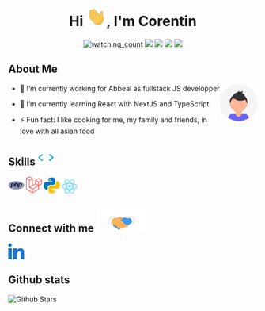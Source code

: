 <h1 align="center">Hi <img src="https://github.com/iarka/iarka/blob/main/hi.gif" width="40px" />, I'm Corentin</h1>

<p align="center">
  <img src="https://komarev.com/ghpvc/?username=iarka&color=brightgreen" alt="watching_count" />
  <img src="https://img.shields.io/badge/Age-24-blue" />
  <img src="https://img.shields.io/badge/Focus-React, NextJS, Laravel, Python, AWS-brightgreen" />
  <img src="https://img.shields.io/badge/Lives-France-success" />
  <img src="https://img.shields.io/badge/Languages-English%20%26%20French-brightgreen" />
</p>

<h2> About Me</h2>

<img width="15%" align="right" alt="Github" src="https://github.com/iarka/iarka/blob/main/undraw_profile.svg" />

- 🔭 I’m currently working for Abbeal as fullstack JS developper
  
- 🌱 I’m currently learning React with NextJS and TypeScript
  
- ⚡ Fun fact: I like cooking for me, my family and friends, in love with all asian food

<h2> Skills <img src = "https://github.com/iarka/iarka/blob/main/skills.gif" width = 32px> </h2>
<a href=""><img width ='32px' src ='https://github.com/iarka/iarka/blob/main/php.svg'></a>
<a href=""><img width ='32px' src ='https://github.com/iarka/iarka/blob/main/laravel.svg'></a>
<a href=""><img width ='32px' src ='https://github.com/iarka/iarka/blob/main/python.svg'></a>
<a href=""><img width ='32px' src ='https://github.com/iarka/iarka/blob/main/React-icon.svg.png'></a>


<h2> Connect with me <img src='https://github.com/iarka/iarka/blob/main/handshake.gif' width="100px"> </h2>
<a href = 'https://www.linkedin.com/in/corentin-moutoucarpin'> <img width = '32px' align= 'center' src="https://github.com/iarka/iarka/blob/main/linkedin.svg"/></a> 

<h2> Github stats </h2>

![Github Stars](https://github-readme-stats.vercel.app/api?username=iarka&show_icons=true&locale=en&count_private=true&hide_rank=true&custom_title=My%20GitHub%20Stats&disable_animations=true&theme=tokyonight)
